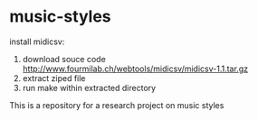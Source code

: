 # music-styles
install midicsv: 
1) download souce code http://www.fourmilab.ch/webtools/midicsv/midicsv-1.1.tar.gz
2) extract ziped file
3) run make within extracted directory

This is a repository for a research project on music styles

